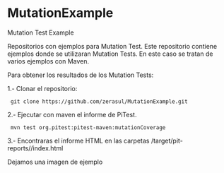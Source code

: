# MutationExample
Mutation Test Example

Repositorios con ejemplos para Mutation Test. Este repositorio contiene ejemplos donde se utilizaran Mutation Tests. En este caso se tratan de varios ejemplos con Maven.

Para obtener los resultados de los Mutation Tests:

1.- Clonar el repositorio:

``` git clone https://github.com/zerasul/MutationExample.git```

2.- Ejecutar con maven el informe de PiTest.

``` mvn test org.pitest:pitest-maven:mutationCoverage```

3.- Encontraras el informe HTML en las carpetas <proyecto>/target/pit-reports/<fecha>/index.html

Dejamos una imagen de ejemplo
